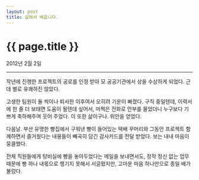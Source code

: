 ```yaml
---
layout: post
title: 삶에서 배웁니다. 
---
```


{{ page.title }}
================
<p class="meta">2012년 2월 2일</p>

---

작년에 진행한 프로젝트의 공로를 인정 받아 모 공공기관에서 상을 수상하게 되었다. 근데 별로 유쾌하진 않았다.

고생한 팀원이 둘 씩이나 퇴사한 이후여서 오히려 기운이 빠졌다. 구직 중일텐데, 이력서에 한 줄 더 보태면 도움이 될텐데 싶어서, 머쩍은 전화로 안부를 물었더니 누구보다 기쁘게 축하해주며 웃어 주었다. 이 또한 삶이구나. 위안을 얻었다.

다음날.
부산 유명한 빵집에서 구워낸 빵이 들어있는 택배 꾸머리와 그동안 프로젝트 함께하면서 즐거웠다는 내용들이 빼곡히 담긴 감사카드를 전달 받았다. 보는 내내 마음이 뭉클했다.

전체 직원들에게 탕비실에 빵을 놓아두었다는 메일을 보내면서도, 정작 정신 없는 업무때문에 빵 하나 내몫으로 챙기지 못해서 서글펐지만, 고마운 마음 하나만으로 종일 배가 불렀다.

</br>
